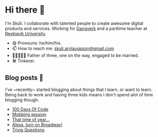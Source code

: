 # Hi there 👋

I'm Skúli. I collaborate with talented people to create awesome digital products and services. Working for [Gangverk](https://www.gangverk.is) and a parttime teacher at [Reykjavík University](https://www.ru.is).

- 😄 Pronouns: he/him/his.
- 📫 How to reach me: <a href="mailto:skuli.arnlaugsson@gmail.com">skuli.arnlaugsson@gmail.com</a>
- 👨‍👩‍👧‍👦‍👧 Father of three, one on the way, engaged to be married.
- 🛠 Tinkerer.

## Blog posts 📒

I've ~recently~ started blogging about things that I learn, or want to learn. Being back to work and having three kids means I don't spend alot of time blogging though.

<!-- BLOG-POST-LIST:START -->
- [100 Days Of Code](https://arnlaugsson.info/posts/2021/05/100days/)
- [Mobbing session](https://arnlaugsson.info/posts/2021/02/mobbing/)
- [That time of year...](https://arnlaugsson.info/posts/2020/12/thattimeofyear/)
- [Alexa, turn on Broadway!](https://arnlaugsson.info/posts/2020/10/homeautomation/)
- [Trivia Questions](https://arnlaugsson.info/posts/2020/09/triviagame/)
<!-- BLOG-POST-LIST:END -->
